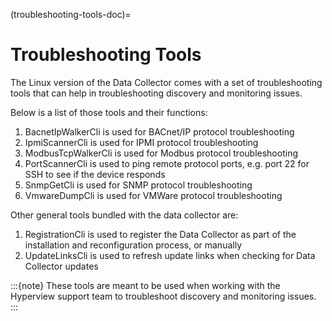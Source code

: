 (troubleshooting-tools-doc)=

# Troubleshooting Tools

The Linux version of the Data Collector comes with a set of troubleshooting tools that can help in troubleshooting discovery and monitoring issues.

Below is a list of those tools and their functions:

1. BacnetIpWalkerCli is used for BACnet/IP protocol troubleshooting
2. IpmiScannerCli is used for IPMI protocol troubleshooting
3. ModbusTcpWalkerCli is used for Modbus protocol troubleshooting
4. PortScannerCli is used to ping remote protocol ports, e.g. port 22 for SSH to see if the device responds
5. SnmpGetCli is used for SNMP protocol troubleshooting
6. VmwareDumpCli is used for VMWare protocol troubleshooting

Other general tools bundled with the data collector are:

1. RegistrationCli is used to register the Data Collector as part of the installation and reconfiguration process, or manually
2. UpdateLinksCli is used to refresh update links when checking for Data Collector updates

:::{note}
These tools are meant to be used when working with the Hyperview support team to troubleshoot discovery and monitoring issues.
:::
